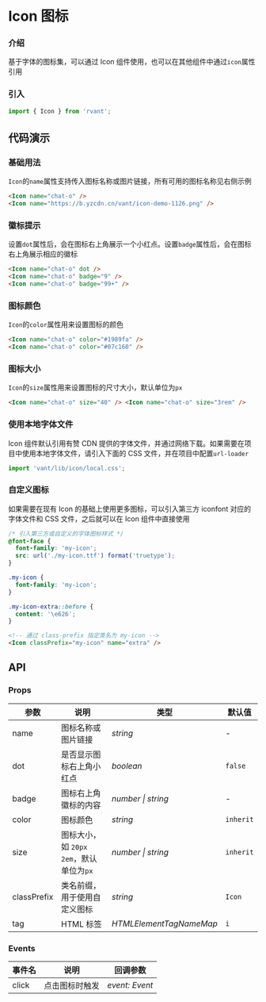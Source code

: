 # Icon 图标

### 介绍

基于字体的图标集，可以通过 Icon 组件使用，也可以在其他组件中通过`icon`属性引用

### 引入

```js
import { Icon } from 'rvant';
```

## 代码演示

### 基础用法

`Icon`的`name`属性支持传入图标名称或图片链接，所有可用的图标名称见右侧示例

```html
<Icon name="chat-o" />
<Icon name="https://b.yzcdn.cn/vant/icon-demo-1126.png" />
```

### 徽标提示

设置`dot`属性后，会在图标右上角展示一个小红点。设置`badge`属性后，会在图标右上角展示相应的徽标

```html
<Icon name="chat-o" dot />
<Icon name="chat-o" badge="9" />
<Icon name="chat-o" badge="99+" />
```

### 图标颜色

`Icon`的`color`属性用来设置图标的颜色

```html
<Icon name="chat-o" color="#1989fa" />
<Icon name="chat-o" color="#07c160" />
```

### 图标大小

`Icon`的`size`属性用来设置图标的尺寸大小，默认单位为`px`

```html
<Icon name="chat-o" size="40" /> <Icon name="chat-o" size="3rem" />
```

### 使用本地字体文件

Icon 组件默认引用有赞 CDN 提供的字体文件，并通过网络下载。如果需要在项目中使用本地字体文件，请引入下面的 CSS 文件，并在项目中配置`url-loader`

```js
import 'vant/lib/icon/local.css';
```

### 自定义图标

如果需要在现有 Icon 的基础上使用更多图标，可以引入第三方 iconfont 对应的字体文件和 CSS 文件，之后就可以在 Icon 组件中直接使用

```css
/* 引入第三方或自定义的字体图标样式 */
@font-face {
  font-family: 'my-icon';
  src: url('./my-icon.ttf') format('truetype');
}

.my-icon {
  font-family: 'my-icon';
}

.my-icon-extra::before {
  content: '\e626';
}
```

```html
<!-- 通过 class-prefix 指定类名为 my-icon -->
<Icon classPrefix="my-icon" name="extra" />
```

## API

### Props

| 参数 | 说明 | 类型 | 默认值 |
| --- | --- | --- | --- |
| name | 图标名称或图片链接 | _string_ | - |
| dot | 是否显示图标右上角小红点 | _boolean_ | `false` |
| badge | 图标右上角徽标的内容 | _number \| string_ | - |
| color | 图标颜色 | _string_ | `inherit` |
| size | 图标大小，如 `20px` `2em`，默认单位为`px` | _number \| string_ | `inherit` |
| classPrefix | 类名前缀，用于使用自定义图标 | _string_ | `Icon` |
| tag | HTML 标签 | _HTMLElementTagNameMap_ | `i` |

### Events

| 事件名 | 说明           | 回调参数       |
| ------ | -------------- | -------------- |
| click  | 点击图标时触发 | _event: Event_ |
